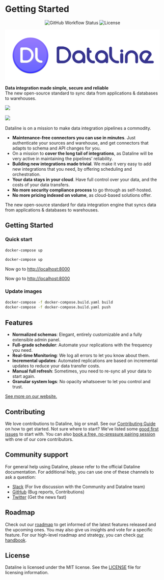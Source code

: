 # Getting Started
<p align="center">
  <img alt="GitHub Workflow Status" src="https://img.shields.io/github/workflow/status/datalineio/dataline/Dataline%20CI">
  <img alt="License" src="https://img.shields.io/github/license/datalineio/dataline" />
</p>


![](docs/.gitbook/assets/dataline_light-background.svg)

**Data integration made simple, secure and reliable**  
The new open-source standard to sync data from applications & databases to warehouses.

 [![](https://dataline.io/wp-content/uploads/2020/08/Deploy-with-Docker.png)](https://docs.dataline.io/deployment/deploying-dataline)

![](https://dataline.io/wp-content/uploads/2020/08/Sources_List.png)



Dataline is on a mission to make data integration pipelines a commodity.

* **Maintenance-free connectors you can use in minutes**. Just authenticate your sources and warehouse, and get connectors that adapts to schema and API changes for you.
* On a mission to **cover the long tail of integrations**, as Dataline will be very active in maintaining the pipelines’ reliability. 
* **Building new integrations made trivial**. We make it very easy to add new integrations that you need, by offering scheduling and orchestration. 
* **Your data stays in your cloud**. Have full control over your data, and the costs of your data transfers. 
* **No more security compliance process** to go through as self-hosted. 
* **No more pricing indexed on volume**, as cloud-based solutions offer. 

The new open-source standard for data integration engine that syncs data from applications & databases to warehouses.

## Getting Started

### Quick start

```bash
docker-compose up
```

```bash
docker-compose up
```

Now go to [http://localhost:8000](http://localhost:8000)

Now go to [http://localhost:8000](http://localhost:8000)

### Update images

```bash
docker-compose -f docker-compose.build.yaml build
docker-compose -f docker-compose.build.yaml push
```

## Features

* **Normalized schemas**: Elegant, entirely customizable and a fully extensible admin panel.
* **Full-grade scheduler**: Automate your replications with the frequency you need.
* **Real-time Monitoring**: We log all errors to let you know about them.
* **Incremental updates**: Automated replications are based on incremental updates to reduce your data transfer costs.
* **Manual full refresh**: Sometimes, you need to re-sync all your data to start again.
* **Granular system logs**: No opacity whatsoever to let you control and trust.

[See more on our website.](https://dataline.io/features/)

## Contributing

We love contributions to Dataline, big or small. See our [Contributing Guide](https://docs.dataline.io/contributing/contributing-to-dataline) on how to get started. Not sure where to start? We’ve listed some [good first issues](https://github.com/datalineio/dataline/labels/good%20first%20issue) to start with. You can also [book a free, no-pressure pairing session](http://drift.me/johnlafleur) with one of our core contributors.

## Community support

For general help using Dataline, please refer to the official Dataline documentation. For additional help, you can use one of these channels to ask a question:

* [Slack](https://join.slack.com/t/datalineusers/shared_invite/zt-gj10ijyq-ZcUVTnUJWpD4eKICy0RU2A) \(For live discussion with the Community and Dataline team\)
* [GitHub](https://github.com/datalineio/dataline) \(Bug reports, Contributions\)
* [Twitter](https://twitter.com/datalinehq) \(Get the news fast\)

## Roadmap

Check out our [roadmap](https://github.com/datalineio/dataline/projects/1) to get informed of the latest features released and the upcoming ones. You may also give us insights and vote for a specific feature. For our high-level roadmap and strategy, you can check [our handbook](https://docs.dataline.io/company-handbook/company-handbook/roadmap).

## License

Dataline is licensed under the MIT license. See the [LICENSE](https://docs.dataline.io/license) file for licensing information.

